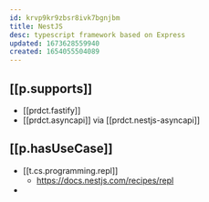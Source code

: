 ```yaml
---
id: krvp9kr9zbsr8ivk7bgnjbm
title: NestJS
desc: typescript framework based on Express
updated: 1673628559940
created: 1654055504089
---
```


## [[p.supports]]

- [[prdct.fastify]]
- [[prdct.asyncapi]] via [[prdct.nestjs-asyncapi]]

## [[p.hasUseCase]]

- [[t.cs.programming.repl]]
  - https://docs.nestjs.com/recipes/repl
- 


